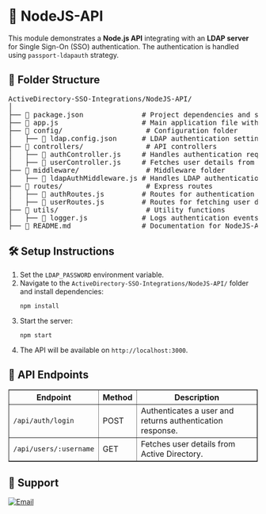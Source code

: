 <h1>🔹 NodeJS-API</h1>
<p>
  This module demonstrates a <strong>Node.js API</strong> integrating with an <strong>LDAP server</strong> for Single Sign-On (SSO) authentication.
  The authentication is handled using <code>passport-ldapauth</code> strategy.
</p>

<h2>📁 Folder Structure</h2>
<pre>
ActiveDirectory-SSO-Integrations/NodeJS-API/
│
├── 📜 package.json              # Project dependencies and startup script
├── 📜 app.js                    # Main application file with Express & LDAP configuration
├── 📂 config/                    # Configuration folder
│   ├── 📜 ldap.config.json      # LDAP authentication settings
├── 📂 controllers/               # API controllers
│   ├── 📜 authController.js     # Handles authentication requests
│   ├── 📜 userController.js     # Fetches user details from Active Directory
├── 📂 middleware/                # Middleware folder
│   ├── 📜 ldapAuthMiddleware.js # Handles LDAP authentication middleware
├── 📂 routes/                    # Express routes
│   ├── 📜 authRoutes.js         # Routes for authentication endpoints
│   ├── 📜 userRoutes.js         # Routes for fetching user data
├── 📂 utils/                     # Utility functions
│   ├── 📜 logger.js             # Logs authentication events
├── 📖 README.md                 # Documentation for NodeJS-API
</pre>

<h2>🛠️ Setup Instructions</h2>
<ol>
  <li>Set the <code>LDAP_PASSWORD</code> environment variable.</li>
  <li>Navigate to the <code>ActiveDirectory-SSO-Integrations/NodeJS-API/</code> folder and install dependencies:</li>
  <pre><code>npm install</code></pre>
  <li>Start the server:</li>
  <pre><code>npm start</code></pre>
  <li>The API will be available on <code>http://localhost:3000</code>.</li>
</ol>

<h2>📌 API Endpoints</h2>
<table border="1" width="100%">
  <thead>
    <tr>
      <th>Endpoint</th>
      <th>Method</th>
      <th>Description</th>
    </tr>
  </thead>
  <tbody>
    <tr>
      <td><code>/api/auth/login</code></td>
      <td>POST</td>
      <td>Authenticates a user and returns authentication response.</td>
    </tr>
    <tr>
      <td><code>/api/users/:username</code></td>
      <td>GET</td>
      <td>Fetches user details from Active Directory.</td>
    </tr>
  </tbody>
</table>

<h2>📩 Support</h2>
<p>
  <a href="mailto:luizhamilton.lhr@gmail.com">
    <img src="https://img.shields.io/badge/Email-luizhamilton.lhr@gmail.com-D14836?style=for-the-badge&logo=gmail" alt="Email">
  </a>
</p>
